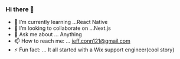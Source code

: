 ### Hi there 👋

- 🌱 I’m currently learning ...React Native
- 👯 I’m looking to collaborate on ...Next.js
- 💬 Ask me about ... Anything
- 📫 How to reach me: ... jeff.conn121@gmail.com
- ⚡ Fun fact: ... It all started with a Wix support engineer(cool story)


